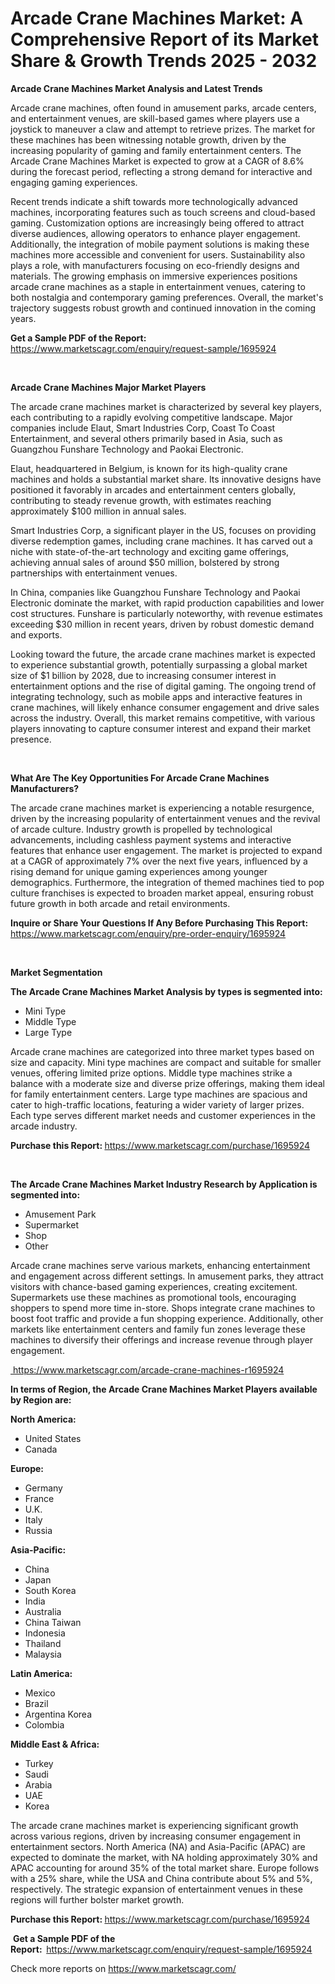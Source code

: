 <p><h1>Arcade Crane Machines Market: A Comprehensive Report of its Market Share & Growth Trends 2025 - 2032</h1></p><p><strong>Arcade Crane Machines Market Analysis and Latest Trends</strong></p>
<p><p>Arcade crane machines, often found in amusement parks, arcade centers, and entertainment venues, are skill-based games where players use a joystick to maneuver a claw and attempt to retrieve prizes. The market for these machines has been witnessing notable growth, driven by the increasing popularity of gaming and family entertainment centers. The Arcade Crane Machines Market is expected to grow at a CAGR of 8.6% during the forecast period, reflecting a strong demand for interactive and engaging gaming experiences. </p><p>Recent trends indicate a shift towards more technologically advanced machines, incorporating features such as touch screens and cloud-based gaming. Customization options are increasingly being offered to attract diverse audiences, allowing operators to enhance player engagement. Additionally, the integration of mobile payment solutions is making these machines more accessible and convenient for users. Sustainability also plays a role, with manufacturers focusing on eco-friendly designs and materials. The growing emphasis on immersive experiences positions arcade crane machines as a staple in entertainment venues, catering to both nostalgia and contemporary gaming preferences. Overall, the market's trajectory suggests robust growth and continued innovation in the coming years.</p></p>
<p><strong>Get a Sample PDF of the Report:&nbsp;</strong> <a href="https://www.marketscagr.com/enquiry/request-sample/1695924?utm_campaign=3298&utm_medium=2&utm_source=Github&utm_content=ia&utm_term=06032025&utm_id=arcade-crane-machines">https://www.marketscagr.com/enquiry/request-sample/1695924</a></p>
<p>&nbsp;</p>
<p><strong>Arcade Crane Machines Major Market Players</strong></p>
<p><p>The arcade crane machines market is characterized by several key players, each contributing to a rapidly evolving competitive landscape. Major companies include Elaut, Smart Industries Corp, Coast To Coast Entertainment, and several others primarily based in Asia, such as Guangzhou Funshare Technology and Paokai Electronic. </p><p>Elaut, headquartered in Belgium, is known for its high-quality crane machines and holds a substantial market share. Its innovative designs have positioned it favorably in arcades and entertainment centers globally, contributing to steady revenue growth, with estimates reaching approximately $100 million in annual sales.</p><p>Smart Industries Corp, a significant player in the US, focuses on providing diverse redemption games, including crane machines. It has carved out a niche with state-of-the-art technology and exciting game offerings, achieving annual sales of around $50 million, bolstered by strong partnerships with entertainment venues.</p><p>In China, companies like Guangzhou Funshare Technology and Paokai Electronic dominate the market, with rapid production capabilities and lower cost structures. Funshare is particularly noteworthy, with revenue estimates exceeding $30 million in recent years, driven by robust domestic demand and exports. </p><p>Looking toward the future, the arcade crane machines market is expected to experience substantial growth, potentially surpassing a global market size of $1 billion by 2028, due to increasing consumer interest in entertainment options and the rise of digital gaming. The ongoing trend of integrating technology, such as mobile apps and interactive features in crane machines, will likely enhance consumer engagement and drive sales across the industry. Overall, this market remains competitive, with various players innovating to capture consumer interest and expand their market presence.</p></p>
<p>&nbsp;</p>
<p><strong>What Are The Key Opportunities For Arcade Crane Machines Manufacturers?</strong></p>
<p><p>The arcade crane machines market is experiencing a notable resurgence, driven by the increasing popularity of entertainment venues and the revival of arcade culture. Industry growth is propelled by technological advancements, including cashless payment systems and interactive features that enhance user engagement. The market is projected to expand at a CAGR of approximately 7% over the next five years, influenced by a rising demand for unique gaming experiences among younger demographics. Furthermore, the integration of themed machines tied to pop culture franchises is expected to broaden market appeal, ensuring robust future growth in both arcade and retail environments.</p></p>
<p><strong>Inquire or Share Your Questions If Any Before Purchasing This Report:</strong> <a href="https://www.marketscagr.com/enquiry/pre-order-enquiry/1695924?utm_campaign=3298&utm_medium=2&utm_source=Github&utm_content=ia&utm_term=06032025&utm_id=arcade-crane-machines">https://www.marketscagr.com/enquiry/pre-order-enquiry/1695924</a></p>
<p>&nbsp;</p>
<p><strong>Market Segmentation</strong></p>
<p><strong>The Arcade Crane Machines Market Analysis by types is segmented into:</strong></p>
<p><ul><li>Mini Type</li><li>Middle Type</li><li>Large Type</li></ul></p>
<p><p>Arcade crane machines are categorized into three market types based on size and capacity. Mini type machines are compact and suitable for smaller venues, offering limited prize options. Middle type machines strike a balance with a moderate size and diverse prize offerings, making them ideal for family entertainment centers. Large type machines are spacious and cater to high-traffic locations, featuring a wider variety of larger prizes. Each type serves different market needs and customer experiences in the arcade industry.</p></p>
<p><strong>Purchase this Report:&nbsp;</strong><a href="https://www.marketscagr.com/purchase/1695924?utm_campaign=3298&utm_medium=2&utm_source=Github&utm_content=ia&utm_term=06032025&utm_id=arcade-crane-machines">https://www.marketscagr.com/purchase/1695924</a></p>
<p>&nbsp;</p>
<p><strong>The Arcade Crane Machines Market Industry Research by Application is segmented into:</strong></p>
<p><ul><li>Amusement Park</li><li>Supermarket</li><li>Shop</li><li>Other</li></ul></p>
<p><p>Arcade crane machines serve various markets, enhancing entertainment and engagement across different settings. In amusement parks, they attract visitors with chance-based gaming experiences, creating excitement. Supermarkets use these machines as promotional tools, encouraging shoppers to spend more time in-store. Shops integrate crane machines to boost foot traffic and provide a fun shopping experience. Additionally, other markets like entertainment centers and family fun zones leverage these machines to diversify their offerings and increase revenue through player engagement.</p></p>
<p><a href="https://www.marketscagr.com/arcade-crane-machines-r1695924?utm_campaign=3298&utm_medium=2&utm_source=Github&utm_content=ia&utm_term=06032025&utm_id=arcade-crane-machines">&nbsp;https://www.marketscagr.com/arcade-crane-machines-r1695924</a></p>
<p><strong>In terms of Region, the Arcade Crane Machines Market Players available by Region are:</strong></p>
<p>
    <p> <strong> North America: </strong>
        <ul>
            <li>United States</li>
            <li>Canada</li>
        </ul>
        </p> 
    <p> <strong> Europe: </strong>
        <ul>
            <li>Germany</li>
            <li>France</li>
            <li>U.K.</li>
            <li>Italy</li>
            <li>Russia</li>
        </ul>
        </p> 
    <p> <strong> Asia-Pacific: </strong>
        <ul>
            <li>China</li>
            <li>Japan</li>
            <li>South Korea</li>
            <li>India</li>
            <li>Australia</li>
            <li>China Taiwan</li>
            <li>Indonesia</li>
            <li>Thailand</li>
            <li>Malaysia</li>
        </ul>
        </p> 
    <p> <strong> Latin America: </strong>
        <ul>
            <li>Mexico</li>
            <li>Brazil</li>
            <li>Argentina Korea</li>
            <li>Colombia</li>
        </ul>
        </p> 
    <p> <strong> Middle East & Africa: </strong>
        <ul>
            <li>Turkey</li>
            <li>Saudi</li>
            <li>Arabia</li>
            <li>UAE</li>
            <li>Korea</li>
        </ul>
    </p>
    </p>
<p><p>The arcade crane machines market is experiencing significant growth across various regions, driven by increasing consumer engagement in entertainment sectors. North America (NA) and Asia-Pacific (APAC) are expected to dominate the market, with NA holding approximately 30% and APAC accounting for around 35% of the total market share. Europe follows with a 25% share, while the USA and China contribute about 5% and 5%, respectively. The strategic expansion of entertainment venues in these regions will further bolster market growth.</p></p>
<p><strong>Purchase this Report: </strong><a href="https://www.marketscagr.com/purchase/1695924?utm_campaign=3298&utm_medium=2&utm_source=Github&utm_content=ia&utm_term=06032025&utm_id=arcade-crane-machines">https://www.marketscagr.com/purchase/1695924</a></p>
<p>&nbsp;<strong>Get a Sample PDF of the Report:&nbsp;&nbsp;</strong><a href="https://www.marketscagr.com/enquiry/request-sample/1695924?utm_campaign=3298&utm_medium=2&utm_source=Github&utm_content=ia&utm_term=06032025&utm_id=arcade-crane-machines">https://www.marketscagr.com/enquiry/request-sample/1695924</a></p>
<p><strong></strong></p>
<p>Check more reports on <a href="https://www.marketscagr.com/?utm_campaign=3298&utm_medium=2&utm_source=Github&utm_content=ia&utm_term=06032025&utm_id=arcade-crane-machines">https://www.marketscagr.com/</a></p>